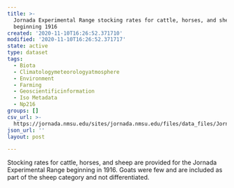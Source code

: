 ```yaml
---
title: >-
  Jornada Experimental Range stocking rates for cattle, horses, and sheep
  beginning 1916
created: '2020-11-10T16:26:52.371710'
modified: '2020-11-10T16:26:52.371717'
state: active
type: dataset
tags:
  - Biota
  - Climatologymeteorologyatmosphere
  - Environment
  - Farming
  - Geoscientificinformation
  - Iso Metadata
  - Np216
groups: []
csv_url: >-
  https://jornada.nmsu.edu/sites/jornada.nmsu.edu/files/data_files/JornadaStudy_412_cattle_horse_sheep_stocking_rates_since_1916_data.csv
json_url: ''
layout: post

---
```

<p>Stocking rates for cattle, horses, and sheep are provided for the Jornada Experimental Range beginning in 1916. Goats were few and are included as part of the sheep category and not differentiated.</p>

